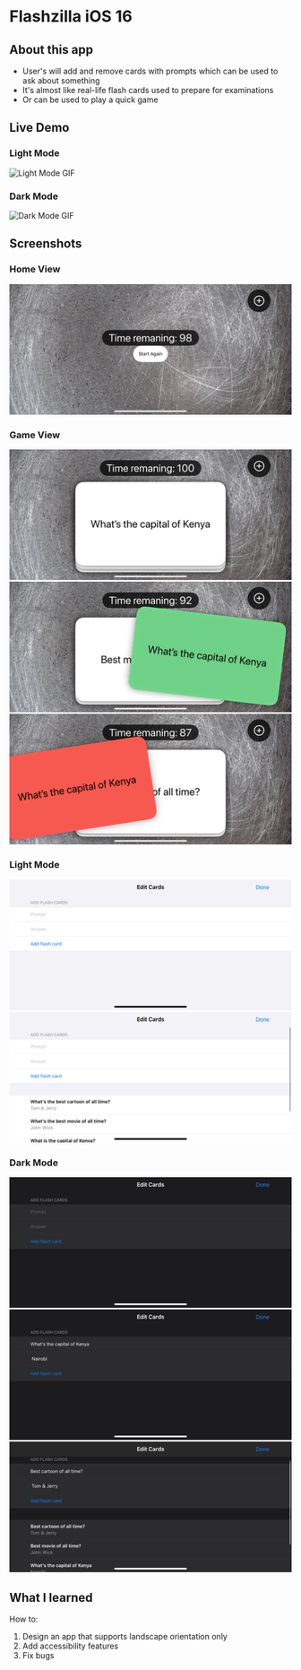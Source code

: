 # Flashzilla iOS 16
## About this app
- User's will add and remove cards with prompts which can be used to ask about something
- It's almost like real-life flash cards used to prepare for examinations
- Or can be used to play a quick game

## Live Demo
### Light Mode
![Light Mode GIF](https://github.com/MicahNjeru/Flashzilla-iOS16/blob/main/Gifs/LightModeGif.gif)
### Dark Mode
![Dark Mode GIF](https://github.com/MicahNjeru/Flashzilla-iOS16/blob/main/Gifs/DarkModeGif.gif)

## Screenshots
### Home View
![Home View](https://github.com/MicahNjeru/Flashzilla-iOS16/blob/main/Images/HomeView.png)

### Game View
![Game View Scene 1](https://github.com/MicahNjeru/Flashzilla-iOS16/blob/main/Images/GameView1.png)
![Game View Scene 2](https://github.com/MicahNjeru/Flashzilla-iOS16/blob/main/Images/GameView2.png)
![Game View Scene 3](https://github.com/MicahNjeru/Flashzilla-iOS16/blob/main/Images/GameView3.png)

### Light Mode
![Light Mode Scene 1](https://github.com/MicahNjeru/Flashzilla-iOS16/blob/main/Images/LightModeScene1.png)
![Light Mode Scene 2](https://github.com/MicahNjeru/Flashzilla-iOS16/blob/main/Images/LightModeScene2.png)

### Dark Mode
![Dark Mode Scene 1](https://github.com/MicahNjeru/Flashzilla-iOS16/blob/main/Images/DarkModeScene1.png)
![Dark Mode Scene 2](https://github.com/MicahNjeru/Flashzilla-iOS16/blob/main/Images/DarkModeScene2.png)
![Dark Mode Scene 3](https://github.com/MicahNjeru/Flashzilla-iOS16/blob/main/Images/DarkModeScene3.png)

## What I learned
How to:
1. Design an app that supports landscape orientation only 
2. Add accessibility features
3. Fix bugs

